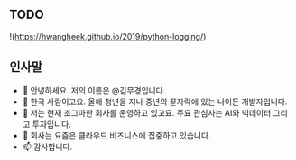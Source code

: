 ## TODO
!(https://hwangheek.github.io/2019/python-logging/)

## 인사말

- 👋 안녕하세요. 저의 이름은 @김무경입니다.
- 👀 한국 사람이고요. 올해 청년을 지나 중년의 끝자락에 있는 나이든 개발자입니다.
- 🌱 저는 현재 조그마한 회사를 운영하고 있고요. 주요 관심사는 AI와 빅데이터 그리고 투자입니다.
- 💞️ 회사는 요즘은 클라우드 비즈니스에 집중하고 있습니다.
- 📫 감사합니다.

<!---
KIMMOOKYONG/KIMMOOKYONG is a ✨ special ✨ repository because its `README.md` (this file) appears on your GitHub profile.
You can click the Preview link to take a look at your changes.
--->
